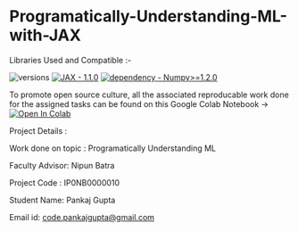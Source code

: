 # Programatically-Understanding-ML-with-JAX

Libraries Used and Compatible :- 

![versions](https://img.shields.io/pypi/pyversions/pybadges.svg)
[![JAX - 1.1.0](https://img.shields.io/static/v1?label=JAX&message=1.1.0&color=a6e7ff)](https://jax.readthedocs.io/en/latest/notebooks/quickstart.html)
[![dependency - Numpy>=1.2.0](https://img.shields.io/badge/dependency-Numpy>=1.2.0-a6e7ff?logo=numpy&logoColor=white)](https://pypi.org/project/Numpy>=1.2.0)

To promote open source culture, all the associated reproducable work done for the assigned tasks can be found on this Google Colab Notebook ->  [![Open In Colab](https://colab.research.google.com/assets/colab-badge.svg)](https://colab.research.google.com/drive/1kF23O4PfiGhOUnhU7t62HQJWrZ_-d7d1?usp=sharing) 

Project Details :

Work done on topic : Programatically Understanding ML 

Faculty Advisor: Nipun Batra

Project Code : IP0NB0000010 

Student Name: Pankaj Gupta

Email id: code.pankajgupta@gmail.com


